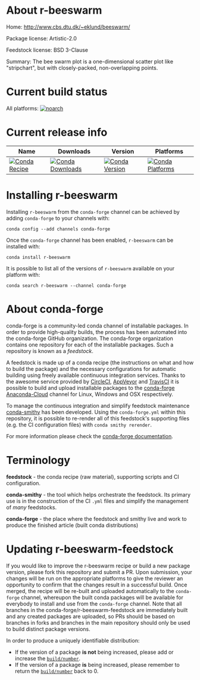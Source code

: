 About r-beeswarm
================

Home: http://www.cbs.dtu.dk/~eklund/beeswarm/

Package license: Artistic-2.0

Feedstock license: BSD 3-Clause

Summary: The bee swarm plot is a one-dimensional scatter plot like "stripchart", but with closely-packed, non-overlapping points. 



Current build status
====================

All platforms:
[![noarch](https://img.shields.io/circleci/project/github/conda-forge/r-beeswarm-feedstock/master.svg?label=noarch)](https://circleci.com/gh/conda-forge/r-beeswarm-feedstock)

Current release info
====================

| Name | Downloads | Version | Platforms |
| --- | --- | --- | --- |
| [![Conda Recipe](https://img.shields.io/badge/recipe-r--beeswarm-green.svg)](https://anaconda.org/conda-forge/r-beeswarm) | [![Conda Downloads](https://img.shields.io/conda/dn/conda-forge/r-beeswarm.svg)](https://anaconda.org/conda-forge/r-beeswarm) | [![Conda Version](https://img.shields.io/conda/vn/conda-forge/r-beeswarm.svg)](https://anaconda.org/conda-forge/r-beeswarm) | [![Conda Platforms](https://img.shields.io/conda/pn/conda-forge/r-beeswarm.svg)](https://anaconda.org/conda-forge/r-beeswarm) |

Installing r-beeswarm
=====================

Installing `r-beeswarm` from the `conda-forge` channel can be achieved by adding `conda-forge` to your channels with:

```
conda config --add channels conda-forge
```

Once the `conda-forge` channel has been enabled, `r-beeswarm` can be installed with:

```
conda install r-beeswarm
```

It is possible to list all of the versions of `r-beeswarm` available on your platform with:

```
conda search r-beeswarm --channel conda-forge
```


About conda-forge
=================

conda-forge is a community-led conda channel of installable packages.
In order to provide high-quality builds, the process has been automated into the
conda-forge GitHub organization. The conda-forge organization contains one repository
for each of the installable packages. Such a repository is known as a *feedstock*.

A feedstock is made up of a conda recipe (the instructions on what and how to build
the package) and the necessary configurations for automatic building using freely
available continuous integration services. Thanks to the awesome service provided by
[CircleCI](https://circleci.com/), [AppVeyor](https://www.appveyor.com/)
and [TravisCI](https://travis-ci.org/) it is possible to build and upload installable
packages to the [conda-forge](https://anaconda.org/conda-forge)
[Anaconda-Cloud](https://anaconda.org/) channel for Linux, Windows and OSX respectively.

To manage the continuous integration and simplify feedstock maintenance
[conda-smithy](https://github.com/conda-forge/conda-smithy) has been developed.
Using the ``conda-forge.yml`` within this repository, it is possible to re-render all of
this feedstock's supporting files (e.g. the CI configuration files) with ``conda smithy rerender``.

For more information please check the [conda-forge documentation](https://conda-forge.org/docs/).

Terminology
===========

**feedstock** - the conda recipe (raw material), supporting scripts and CI configuration.

**conda-smithy** - the tool which helps orchestrate the feedstock.
                   Its primary use is in the construction of the CI ``.yml`` files
                   and simplify the management of *many* feedstocks.

**conda-forge** - the place where the feedstock and smithy live and work to
                  produce the finished article (built conda distributions)


Updating r-beeswarm-feedstock
=============================

If you would like to improve the r-beeswarm recipe or build a new
package version, please fork this repository and submit a PR. Upon submission,
your changes will be run on the appropriate platforms to give the reviewer an
opportunity to confirm that the changes result in a successful build. Once
merged, the recipe will be re-built and uploaded automatically to the
`conda-forge` channel, whereupon the built conda packages will be available for
everybody to install and use from the `conda-forge` channel.
Note that all branches in the conda-forge/r-beeswarm-feedstock are
immediately built and any created packages are uploaded, so PRs should be based
on branches in forks and branches in the main repository should only be used to
build distinct package versions.

In order to produce a uniquely identifiable distribution:
 * If the version of a package **is not** being increased, please add or increase
   the [``build/number``](https://conda.io/docs/user-guide/tasks/build-packages/define-metadata.html#build-number-and-string).
 * If the version of a package **is** being increased, please remember to return
   the [``build/number``](https://conda.io/docs/user-guide/tasks/build-packages/define-metadata.html#build-number-and-string)
   back to 0.
